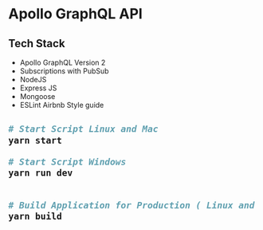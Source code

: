 <h1> Apollo GraphQL API </h1>

<h2> Tech Stack </h2>
<ul>
    <li> Apollo GraphQL Version 2</li>
    <li> Subscriptions with PubSub</li>
    <li> NodeJS </li>
    <li> Express JS </li>
    <li> Mongoose  </li>
    <li> ESLint Airbnb Style guide  </li>
</ul>


<h2> 

```sh
# Start Script Linux and Mac
yarn start 

# Start Script Windows
yarn run dev 


# Build Application for Production ( Linux and Mac )
yarn build 

```
</h2>